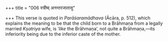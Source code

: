 +++
title = "006 स्त्रीष्व् अनन्तरजातासु"

+++
This verse is quoted in *Parāśaramādhava* (Ācāra, p. 512), which
explains the meaning to be that the child born to a Brāhmaṇa from a
legally married *Kṣatriya* wife, is ‘*like* the Brāhmaṇa’, not quite a
Brāhmaṇa,—its inferiority being due to the inferior caste of the mother.


